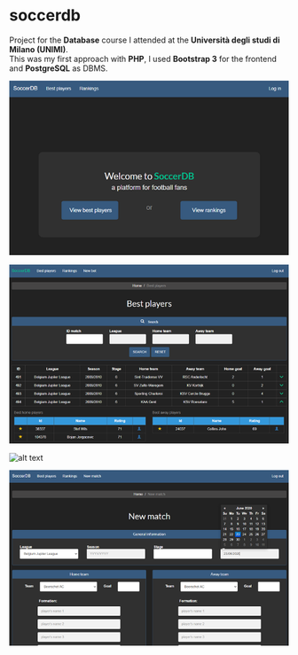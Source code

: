 # soccerdb
Project for the **Database** course I attended at the **Università degli studi di Milano (UNIMI)**. \
This was my first approach with **PHP**, I used **Bootstrap 3** for the frontend and **PostgreSQL** as DBMS.

![alt text](https://github.com/gregcs/soccerdb/blob/main/images/home.PNG?raw=true)

![alt text](https://github.com/gregcs/soccerdb/blob/main/images/best_players.PNG?raw=true)

![alt text](https://github.com/gregcs/soccerdb/blob/main/images/images/league.PNG?raw=true)

![alt text](https://github.com/gregcs/soccerdb/blob/main/images/new_match.PNG?raw=true)
 
